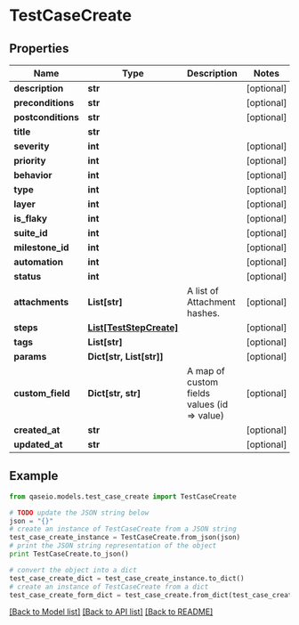 # TestCaseCreate


## Properties

Name | Type | Description | Notes
------------ | ------------- | ------------- | -------------
**description** | **str** |  | [optional] 
**preconditions** | **str** |  | [optional] 
**postconditions** | **str** |  | [optional] 
**title** | **str** |  | 
**severity** | **int** |  | [optional] 
**priority** | **int** |  | [optional] 
**behavior** | **int** |  | [optional] 
**type** | **int** |  | [optional] 
**layer** | **int** |  | [optional] 
**is_flaky** | **int** |  | [optional] 
**suite_id** | **int** |  | [optional] 
**milestone_id** | **int** |  | [optional] 
**automation** | **int** |  | [optional] 
**status** | **int** |  | [optional] 
**attachments** | **List[str]** | A list of Attachment hashes. | [optional] 
**steps** | [**List[TestStepCreate]**](TestStepCreate.md) |  | [optional] 
**tags** | **List[str]** |  | [optional] 
**params** | **Dict[str, List[str]]** |  | [optional] 
**custom_field** | **Dict[str, str]** | A map of custom fields values (id &#x3D;&gt; value) | [optional] 
**created_at** | **str** |  | [optional] 
**updated_at** | **str** |  | [optional] 

## Example

```python
from qaseio.models.test_case_create import TestCaseCreate

# TODO update the JSON string below
json = "{}"
# create an instance of TestCaseCreate from a JSON string
test_case_create_instance = TestCaseCreate.from_json(json)
# print the JSON string representation of the object
print TestCaseCreate.to_json()

# convert the object into a dict
test_case_create_dict = test_case_create_instance.to_dict()
# create an instance of TestCaseCreate from a dict
test_case_create_form_dict = test_case_create.from_dict(test_case_create_dict)
```
[[Back to Model list]](../README.md#documentation-for-models) [[Back to API list]](../README.md#documentation-for-api-endpoints) [[Back to README]](../README.md)


